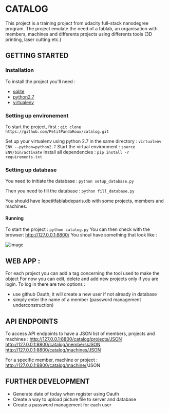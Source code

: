 # CATALOG

This project is a training project from udacity full-stack nanodegree program. 
The project emulate the need of a fablab, an organisation with members, machines and differents projects using differents tools (3D printing, laser cutting etc.)

## GETTING STARTED

### Installation

To install the project you'll need :
* [sqlite](https://sqlite.org/download.html)
* [python2.7](https://www.python.org/downloads/) 
* [virtualenv](https://virtualenv.pypa.io/en/latest/)

### Setting up environement

To start the project, first :
`git clone https://github.com/PetitPandaRoux/catalog.git`

Set up your virtualenv using python 2.7 in the same directory :
`virtualenv ENV --python=python2.7`
Start the virtual environment :
`source ENV/bin/activate`
Install all dependencies :
`pip install -r requirements.txt`

### Setting up database
You need to initiate the database :
`python setup_database.py`

Then you need to fill the database :
`python fill_database.py`

You should have lepetitfablabdeparis.db with some projects, members and machines.

#### Running
To start the project :
`python catalog.py`
You can then check with the browser: http://127.0.0.1:8800/
You shoul have something that look like :

![image](https://drive.google.com/uc?export=view&id=1iZ685bnapzS5nbkpilUY0FzsnPQqNNau
)

## WEB APP :

For each project you can add a tag concerning the tool used to make the object
For now you can edit, delete and add new projects only if you are login.
To log in there are two options : 
- use github Oauth, it will create a new user if not already in database
- simply enter the name of a member (password management underconstruction)

## API ENDPOINTS

To access API endpoints to have a JSON list of members, projects and machines :
http://127.0.0.1:8800/catalog/projects/JSON
http://127.0.0.1:8800/catalog/members/JSON
http://127.0.0.1:8800/catalog/machines/JSON

For a specific member, machine or project :
http://127.0.0.1:8800/catalog/machine/<id>/JSON


## FURTHER DEVELOPMENT
- Generate date of today when register using Oauth
- Create a way to upload picture file to server and database
- Create a password management for each user
